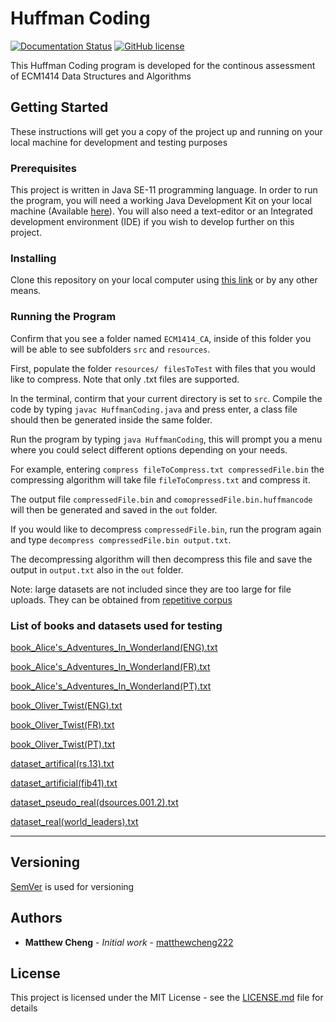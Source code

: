 # Huffman Coding 

[![Documentation Status](https://readthedocs.org/projects/ansicolortags/badge/?version=latest)](http://ansicolortags.readthedocs.io/?badge=latest) [![GitHub license](https://img.shields.io/github/license/Naereen/StrapDown.js.svg)](https://github.com/matthewcheng222/ECM1414_CA/blob/main/LICENSE)

This Huffman Coding program is developed for the continous assessment of ECM1414 Data Structures and Algorithms

## Getting Started

These instructions will get you a copy of the project up and running on your local machine for development and testing purposes

### Prerequisites

This project is written in Java SE-11 programming language. In order to run the program, you will need a working Java Development Kit on your local machine (Available [here](https://www.oracle.com/java/technologies/javase-jdk11-downloads.html)). You will also need a text-editor or an Integrated development environment (IDE) if you wish to develop further on this project.

### Installing

Clone this repository on your local computer using [this link](https://github.com/matthewcheng222/ECM1414_CA.git) or by any other means.

### Running the Program

Confirm that you see a folder named ```ECM1414_CA```, inside of this folder you will be able to see subfolders ```src``` and ```resources```.

First, populate the folder ```resources/ filesToTest``` with files that you would like to compress. Note that only .txt files are supported. 

In the terminal, contirm that your current directory is set to ```src```. Compile the code by typing ```javac HuffmanCoding.java``` and press enter, a class file should then be generated inside the same folder.

Run the program by typing ```java HuffmanCoding```, this will prompt you a menu where you could select different options depending on your needs.

For example, entering ```compress fileToCompress.txt compressedFile.bin``` the compressing algorithm will take file ```fileToCompress.txt``` and compress it.

The output file ```compressedFile.bin``` and ```comopressedFile.bin.huffmancode``` will then be generated and saved in the ```out``` folder.

If you would like to decompress ```compressedFile.bin```, run the program again and type ```decompress compressedFile.bin output.txt```. 

The decompressing algorithm will then decompress this file and save the output in ```output.txt``` also in the ```out``` folder.

Note: large datasets are not included since they are too large for file uploads. They can be obtained from [repetitive corpus](http://pizzachili.dcc.uchile.cl/repcorpus.html)

### List of books and datasets used for testing

[book_Alice's_Adventures_In_Wonderland(ENG).txt](https://www.gutenberg.org/files/11/11-0.txt)

[book_Alice's_Adventures_In_Wonderland(FR).txt](https://www.gutenberg.org/files/55456/55456-0.txt)

[book_Alice's_Adventures_In_Wonderland(PT).txt](http://www.gutenberg.org/files/17482/17482-0.txt)

[book_Oliver_Twist(ENG).txt](https://www.gutenberg.org/files/730/730-0.txt)

[book_Oliver_Twist(FR).txt](https://www.gutenberg.org/files/61994/61994-0.txt)

[book_Oliver_Twist(PT).txt](https://www.gutenberg.org/files/61994/61994-0.txt)

[dataset_artifical(rs.13).txt](http://pizzachili.dcc.uchile.cl/repcorpus/artificial/rs.13.7z)

[dataset_artificial(fib41).txt](http://pizzachili.dcc.uchile.cl/repcorpus/artificial/fib41.7z)

[dataset_pseudo_real(dsources.001.2).txt](http://pizzachili.dcc.uchile.cl/repcorpus/pseudo-real/sources.001.2.7z)

[dataset_real(world_leaders).txt](http://pizzachili.dcc.uchile.cl/repcorpus/real/world_leaders.7z)

***

## Versioning

[SemVer](http://semver.org/) is used for versioning

## Authors

* **Matthew Cheng** - *Initial work* - [matthewcheng222](https://github.com/matthewcheng222)

## License

This project is licensed under the MIT License - see the [LICENSE.md](LICENSE.md) file for details
